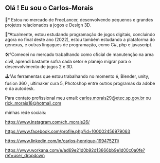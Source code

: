 ## Olá ! Eu sou o Carlos-Morais

🎨° Estou no mercado de FreeLancer, desenvolvendo pequenos e grandes projetos relacionados a jogos e Design 3D.

🧠°Atualmente, estou estudando programação de jogos digitais, concluindo agora no final deste ano (2022), estou também estudando a plataforma do genexus, e outras lingagues de programação, como C#, php e javascript.

🛠°Comecei no mercado trabalhando como oficial de manutenção na area civil, aprendi bastante sofra cada setor e planejo migrar para o desenvolvimento de jogos 2 e 3D.

🕹°As ferramentas que estou trabalhando no momento é, Blender, unity, fusion 360 , ultimaker  cura 5, Photoshop entre outros programas da adobe e da autodesk.

Para contato profissional meu email: carlos.morais29@etec.sp.gov.br ou rick_morais18@hotmail.com

minhas rede sociais:
 
https://www.instagram.com/ch_morais26/ 

https://www.facebook.com/profile.php?id=100002456979063

https://www.linkedin.com/in/carlos-henrique-199475211/

https://www.workana.com/e/ad69e21d0b92d13866bb9e1d00c0a0fe?ref=user_dropdown

